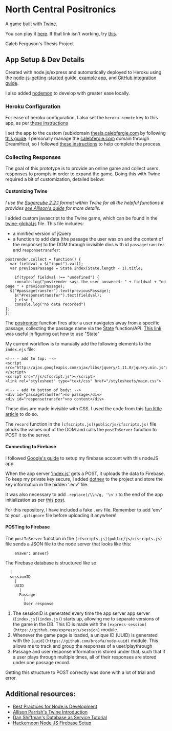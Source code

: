# North Central Positronics

A game built with [Twine](https://twinery.org/).

You can play it [here](https://thesis.calebfergie.com/). If that link isn't working, try [this](https://north-central-positronics.herokuapp.com/).

Caleb Ferguson's Thesis Project

## App Setup & Dev Details
Created with node.js/express and automatically deployed to Heroku using the [node-js-getting-started](https://devcenter.heroku.com/articles/getting-started-with-nodejs) guide, [example app](https://github.com/heroku/node-js-getting-started), and [GitHub integration guide](https://devcenter.heroku.com/articles/github-integration).

I also added [nodemon](https://nodemon.io/) to develop with greater ease locally.

### Heroku Configuration

For ease of heroku configuration, I also set the `heroku.remote` key to this app, as per [these instructions](https://stackoverflow.com/questions/17497947/is-there-a-way-to-set-a-default-app-for-heroku-toolbet)

I set the app to the custom (sub)domain [thesis.calebfergie.com](thesis.calebfergie.com) by following [this guide](https://devcenter.heroku.com/articles/custom-domains). I personally manage the [calebfergie.com](https://www.calebfergie.com/) domain through DreamHost, so I followed [these instructions](https://help.dreamhost.com/hc/en-us/articles/115000760591-Setting-your-domain-to-DNS-Only-) to help complete the process.

### Collecting Responses

The goal of this prototype is to provide an online game and collect users responses to prompts in order to expand the game. Doing this with Twine required a bit of customization, detailed below:

#### Customizing Twine

_I use the [Sugarcube 2.2.1](https://www.motoslave.net/sugarcube/2/) format within Twine for all the helpful functions it provides [see Allison's guide](http://catn.decontextualize.com/twine/) for more details._

I added custom javascript to the Twine game, which can be found in the [twine-global.js](/public/js/twine-global.js) file. This file includes:
- a minified version of jQuery
- a function to add data (the passage the user was on and the content of the response) to the DOM through invisible divs with id `passagetransfer` and `responsetransfer`:

```
postrender.collect = function() {
  var fieldval = $("input").val();
  var previousPassage = State.index(State.length - 1).title;

	if(typeof fieldval !== "undefined") {
	console.log("postrender says the user answered: " + fieldval + "on page " + previousPassage);
  $("#passagetransfer").text(previousPassage);
	$("#responsetransfer").text(fieldval);
	} else {
	console.log("no data recorded")
};
};
```
The [postrender](https://twinery.org/wiki/script#prerender_and_postrender) function fires after a user navigates away from a specific passage, collecting the passage name via the [State](https://www.motoslave.net/sugarcube/2/docs/#state-api) function/API. [This link](https://twinery.org/questions/125/how-do-you-access-the-history-in-sugarcube) was useful in figuring out how to use "State"

My current workflow is to manually add the following elements to the `index.ejs` file:

```
<!-- - add to top: -->
<script src="http://ajax.googleapis.com/ajax/libs/jquery/1.11.0/jquery.min.js"></script>
<script src="/js/cfscript.js"></script>
<link rel="stylesheet" type="text/css" href="/stylesheets/main.css">

<!-- - add to bottom of body: -->
<div id="passagetransfer">no passage</div>
<div id="responsetransfer">no content</div>
```
These divs are made invisible with CSS. I used the code from this [fun little article](https://medium.freecodecamp.org/how-to-disappear-completely-2f23ddb14835) to do so.

The `record` function in the `[cfscripts.js](public/js/cfscripts.js)` file plucks the values out of the DOM and calls the `postToServer` function to POST it to the server.

#### Connecting to Firebase

I followed [Google's guide](https://firebase.google.com/docs/database/admin/save-data) to setup my firebase account with this nodeJS app.

When the app server ['index.js'](index.js) gets a POST, it uploads the data to Firebase. To keep my private key secure, I added [dotnev](https://www.npmjs.com/package/dotenv) to the project and store the key information in the hidden '.env' file.

It was also necessary to add `.replace(/\\n/g, '\n')` to the end of the app initialization as per [this post](https://stackoverflow.com/questions/50299329/node-js-firebase-service-account-private-key-wont-parse).

For this repository, I have included a fake `.env` file. Remember to add 'env' to your `.gitignore` file before uploading it anywhere!

#### POSTing to Firebase

The `postToServer` function in the `[cfscripts.js](public/js/cfscripts.js)` file sends a JSON file to the node server that looks like this:

```{passage: passage,
    answer: answer}
```

The Firebase database is structured like so:

```user-responses
  |
  sessionID
    |
    UUID
      |
      Passage
        |
        User response
```

1. The sessionID is generated every time the app server app server (`[index.js](index.js)`) starts up, allowing me to separate versions of the game in the DB. This ID is made with the `[express-session](https://github.com/expressjs/session)` module.
2. Whenever the game page is loaded, a unique ID (UUID) is generated with the `[uuid](https://github.com/broofa/node-uuid)` module. This allows me to track and group the responses of a user/playthrough
3. Passage and user response information is stored under that, such that if a user plays through multiple times, all of their responses are stored under one passage record.

Getting this structure to POST correctly was done with a lot of trial and error.

## Additional resources:
- [Best Practices for Node.js Development](https://devcenter.heroku.com/articles/node-best-practices)
- [Allison Parrish's Twine Introduction](http://catn.decontextualize.com/twine/)
- [Dan Shiffman's Database as Service Tutorial](https://shiffman.net/a2z/firebase/)
- [Hackernoon Node JS Firebase Setup](https://hackernoon.com/nodejs-setup-firebase-in-4-step-tutorial-example-easy-beginner-service-account-key-json-node-server-d61e803d6cc8)
